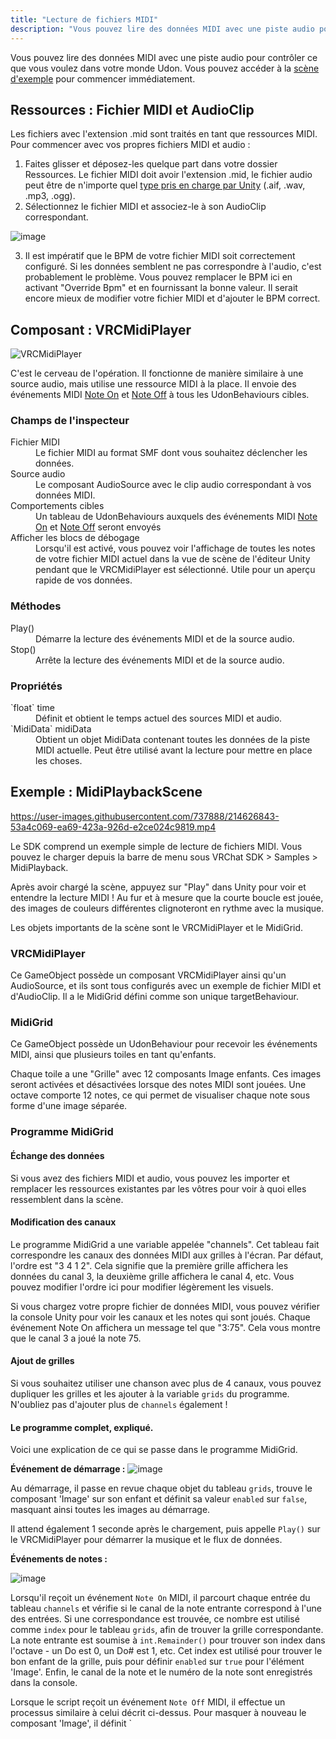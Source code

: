 ```yaml
---
title: "Lecture de fichiers MIDI"
description: "Vous pouvez lire des données MIDI avec une piste audio pour contrôler ce que vous voulez dans votre monde Udon. Vous pouvez accéder à la [scène d'exemple](#example-midiplaybackscene) pour commencer immédiatement."
---
```


Vous pouvez lire des données MIDI avec une piste audio pour contrôler ce que vous voulez dans votre monde Udon. Vous pouvez accéder à la [scène d'exemple](#example-midiplaybackscene) pour commencer immédiatement.

## Ressources : Fichier MIDI et AudioClip

Les fichiers avec l'extension .mid sont traités en tant que ressources MIDI. Pour commencer avec vos propres fichiers MIDI et audio :
1. Faites glisser et déposez-les quelque part dans votre dossier Ressources. Le fichier MIDI doit avoir l'extension .mid, le fichier audio peut être de n'importe quel [type pris en charge par Unity](https://docs.unity3d.com/Manual/class-AudioClip.html) (.aif, .wav, .mp3, .ogg).
2. Sélectionnez le fichier MIDI et associez-le à son AudioClip correspondant.

![image](/img/worlds/midi-playback-214464414-32af9c18-c003-49ed-bd12-dd431367db56.png)

3. Il est impératif que le BPM de votre fichier MIDI soit correctement configuré. Si les données semblent ne pas correspondre à l'audio, c'est probablement le problème. Vous pouvez remplacer le BPM ici en activant "Override Bpm" et en fournissant la bonne valeur. Il serait encore mieux de modifier votre fichier MIDI et d'ajouter le BPM correct.


## Composant : VRCMidiPlayer

![VRCMidiPlayer](/img/worlds/midi-playback-215556799-a546e119-afdb-441f-8019-70ee50b6c008.png)

C'est le cerveau de l'opération. Il fonctionne de manière similaire à une source audio, mais utilise une ressource MIDI à la place. Il envoie des événements MIDI [Note On](/worlds/udon/midi#midinoteon) et [Note Off](/worlds/udon/midi#midinoteoff) à tous les UdonBehaviours cibles.

### Champs de l'inspecteur

<dl>
<dt>Fichier MIDI</dt>
<dd>Le fichier MIDI au format SMF dont vous souhaitez déclencher les données.</dd>
<dt>Source audio</dt>
<dd>Le composant AudioSource avec le clip audio correspondant à vos données MIDI.</dd>
<dt>Comportements cibles</dt>
  <dd>Un tableau de UdonBehaviours auxquels des événements MIDI <a href="/worlds/udon#midinoteon">Note On</a> et <a href="/worlds/udon#midinoteoff">Note Off</a> seront envoyés</dd>
<dt>Afficher les blocs de débogage</dt>
<dd>Lorsqu'il est activé, vous pouvez voir l'affichage de toutes les notes de votre fichier MIDI actuel dans la vue de scène de l'éditeur Unity pendant que le VRCMidiPlayer est sélectionné. Utile pour un aperçu rapide de vos données.</dd>
</dl>

### Méthodes

<dl>
<dt>Play()</dt>
<dd>Démarre la lecture des événements MIDI et de la source audio.</dd>
<dt>Stop()</dt>
<dd>Arrête la lecture des événements MIDI et de la source audio.</dd>
</dl>

### Propriétés

<dl>
<dt>`float` time</dt>
<dd>Définit et obtient le temps actuel des sources MIDI et audio.</dd>
<dt>`MidiData` midiData</dt>
<dd>Obtient un objet MidiData contenant toutes les données de la piste MIDI actuelle. Peut être utilisé avant la lecture pour mettre en place les choses.</dd>
</dl>

## Exemple : MidiPlaybackScene

https://user-images.githubusercontent.com/737888/214626843-53a4c069-ea69-423a-926d-e2ce024c9819.mp4

Le SDK comprend un exemple simple de lecture de fichiers MIDI. Vous pouvez le charger depuis la barre de menu sous VRChat SDK > Samples > MidiPlayback.

Après avoir chargé la scène, appuyez sur "Play" dans Unity pour voir et entendre la lecture MIDI ! Au fur et à mesure que la courte boucle est jouée, des images de couleurs différentes clignoteront en rythme avec la musique.

Les objets importants de la scène sont le VRCMidiPlayer et le MidiGrid.

### VRCMidiPlayer

Ce GameObject possède un composant VRCMidiPlayer ainsi qu'un AudioSource, et ils sont tous configurés avec un exemple de fichier MIDI et d'AudioClip. Il a le MidiGrid défini comme son unique targetBehaviour.

### MidiGrid

Ce GameObject possède un UdonBehaviour pour recevoir les événements MIDI, ainsi que plusieurs toiles en tant qu'enfants.

Chaque toile a une "Grille" avec 12 composants Image enfants. Ces images seront activées et désactivées lorsque des notes MIDI sont jouées. Une octave comporte 12 notes, ce qui permet de visualiser chaque note sous forme d'une image séparée.

### Programme MidiGrid

#### Échange des données

Si vous avez des fichiers MIDI et audio, vous pouvez les importer et remplacer les ressources existantes par les vôtres pour voir à quoi elles ressemblent dans la scène.

#### Modification des canaux

Le programme MidiGrid a une variable appelée "channels". Cet tableau fait correspondre les canaux des données MIDI aux grilles à l'écran. Par défaut, l'ordre est "3 4 1 2". Cela signifie que la première grille affichera les données du canal 3, la deuxième grille affichera le canal 4, etc. Vous pouvez modifier l'ordre ici pour modifier légèrement les visuels.

Si vous chargez votre propre fichier de données MIDI, vous pouvez vérifier la console Unity pour voir les canaux et les notes qui sont joués. Chaque événement Note On affichera un message tel que "3:75". Cela vous montre que le canal 3 a joué la note 75.

#### Ajout de grilles

Si vous souhaitez utiliser une chanson avec plus de 4 canaux, vous pouvez dupliquer les grilles et les ajouter à la variable `grids` du programme. N'oubliez pas d'ajouter plus de `channels` également !

#### Le programme complet, expliqué.

Voici une explication de ce qui se passe dans le programme MidiGrid.

**Événement de démarrage :**
![image](/img/worlds/midi-playback-214465917-450d04cc-e7ce-4551-a3cd-f4feddd124b2.png)

Au démarrage, il passe en revue chaque objet du tableau `grids`, trouve le composant 'Image' sur son enfant et définit sa valeur `enabled` sur `false`, masquant ainsi toutes les images au démarrage.

Il attend également 1 seconde après le chargement, puis appelle `Play()` sur le VRCMidiPlayer pour démarrer la musique et le flux de données.

**Événements de notes :**

![image](/img/worlds/midi-playback-214465984-fea32000-04c3-42f3-bf7f-cef471d2b46f.png)

Lorsqu'il reçoit un événement `Note On` MIDI, il parcourt chaque entrée du tableau `channels` et vérifie si le canal de la note entrante correspond à l'une des entrées. Si une correspondance est trouvée, ce nombre est utilisé comme `index` pour le tableau `grids`, afin de trouver la grille correspondante. La note entrante est soumise à `int.Remainder()` pour trouver son index dans l'octave - un Do est 0, un Do# est 1, etc. Cet index est utilisé pour trouver le bon enfant de la grille, puis pour définir `enabled` sur `true` pour l'élément 'Image'. Enfin, le canal de la note et le numéro de la note sont enregistrés dans la console.

Lorsque le script reçoit un événement `Note Off` MIDI, il effectue un processus similaire à celui décrit ci-dessus. Pour masquer à nouveau le composant 'Image', il définit `